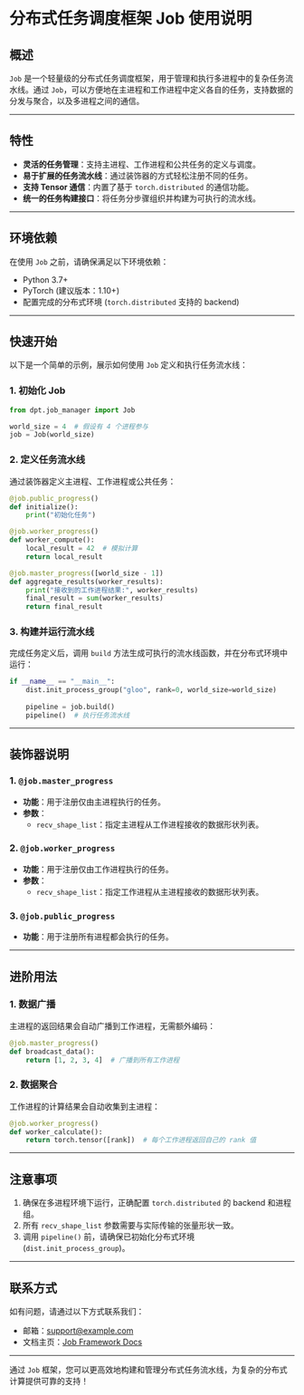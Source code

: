 # 分布式任务调度框架 Job 使用说明

## 概述

`Job` 是一个轻量级的分布式任务调度框架，用于管理和执行多进程中的复杂任务流水线。通过 `Job`，可以方便地在主进程和工作进程中定义各自的任务，支持数据的分发与聚合，以及多进程之间的通信。

---

## 特性

- **灵活的任务管理**：支持主进程、工作进程和公共任务的定义与调度。
- **易于扩展的任务流水线**：通过装饰器的方式轻松注册不同的任务。
- **支持 Tensor 通信**：内置了基于 `torch.distributed` 的通信功能。
- **统一的任务构建接口**：将任务分步骤组织并构建为可执行的流水线。

---

## 环境依赖

在使用 `Job` 之前，请确保满足以下环境依赖：
- Python 3.7+
- PyTorch (建议版本：1.10+)
- 配置完成的分布式环境 (`torch.distributed` 支持的 backend)

---

## 快速开始

以下是一个简单的示例，展示如何使用 `Job` 定义和执行任务流水线：

### 1. 初始化 Job
```python
from dpt.job_manager import Job

world_size = 4  # 假设有 4 个进程参与
job = Job(world_size)
```

### 2. 定义任务流水线

通过装饰器定义主进程、工作进程或公共任务：

```python
@job.public_progress()
def initialize():
    print("初始化任务")

@job.worker_progress()
def worker_compute():
    local_result = 42  # 模拟计算
    return local_result

@job.master_progress([world_size - 1])
def aggregate_results(worker_results):
    print("接收到的工作进程结果:", worker_results)
    final_result = sum(worker_results)
    return final_result
```

### 3. 构建并运行流水线
完成任务定义后，调用 `build` 方法生成可执行的流水线函数，并在分布式环境中运行：

```python
if __name__ == "__main__":
    dist.init_process_group("gloo", rank=0, world_size=world_size)
    
    pipeline = job.build()
    pipeline()  # 执行任务流水线
```

---

## 装饰器说明

### 1. `@job.master_progress`
- **功能**：用于注册仅由主进程执行的任务。
- **参数**：
  - `recv_shape_list`：指定主进程从工作进程接收的数据形状列表。

### 2. `@job.worker_progress`
- **功能**：用于注册仅由工作进程执行的任务。
- **参数**：
  - `recv_shape_list`：指定工作进程从主进程接收的数据形状列表。

### 3. `@job.public_progress`
- **功能**：用于注册所有进程都会执行的任务。

---

## 进阶用法

### 1. 数据广播
主进程的返回结果会自动广播到工作进程，无需额外编码：

```python
@job.master_progress()
def broadcast_data():
    return [1, 2, 3, 4]  # 广播到所有工作进程
```

### 2. 数据聚合
工作进程的计算结果会自动收集到主进程：

```python
@job.worker_progress()
def worker_calculate():
    return torch.tensor([rank])  # 每个工作进程返回自己的 rank 值
```

---

## 注意事项

1. 确保在多进程环境下运行，正确配置 `torch.distributed` 的 backend 和进程组。
2. 所有 `recv_shape_list` 参数需要与实际传输的张量形状一致。
3. 调用 `pipeline()` 前，请确保已初始化分布式环境 (`dist.init_process_group`)。

---

## 联系方式

如有问题，请通过以下方式联系我们：
- 邮箱：support@example.com
- 文档主页：[Job Framework Docs](https://example.com)

---

通过 `Job` 框架，您可以更高效地构建和管理分布式任务流水线，为复杂的分布式计算提供可靠的支持！
